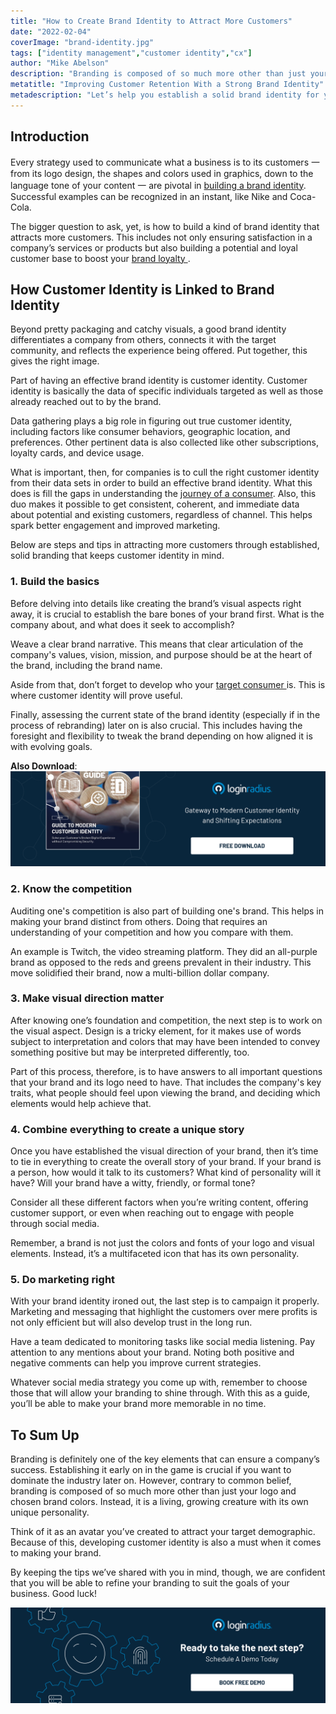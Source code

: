 ```yaml
---
title: "How to Create Brand Identity to Attract More Customers"
date: "2022-02-04"
coverImage: "brand-identity.jpg"
tags: ["identity management","customer identity","cx"]
author: "Mike Abelson"
description: "Branding is composed of so much more other than just your logo and chosen brand colors. Developing customer identity is also a must when it comes to getting your brand out for consumers. These tips will help you refine your branding to suit the goals of your business."
metatitle: "Improving Customer Retention With a Strong Brand Identity"
metadescription: "Let’s help you establish a solid brand identity for your business. These tips will help you attract prospects and turn them into customers."
---
```


## Introduction

Every strategy used to communicate what a business is to its customers 一 from its logo design, the shapes and colors used in graphics, down to the language tone of your content 一 are pivotal in [building a brand identity](https://www.loginradius.com/blog/fuel/Does-Your-website-Imagery-Reflect-Your-Brand-Identity/). Successful examples can be recognized in an instant, like Nike and Coca-Cola.

The bigger question to ask, yet, is how to build a kind of brand identity that attracts more customers. This includes not only ensuring satisfaction in a company’s services or products but also building a potential and loyal customer base to boost your <a rel="nofollow" href="https://lendza.com/blog/build-maintain-brand-loyal"> brand loyalty </a>. 


## How Customer Identity is Linked to Brand Identity 

Beyond pretty packaging and catchy visuals, a good brand identity differentiates a company from others, connects it with the target community, and reflects the experience being offered. Put together, this gives the right image. 

Part of having an effective brand identity is customer identity. Customer identity is basically the data of specific individuals targeted as well as those already reached out to by the brand. 

Data gathering plays a big role in figuring out true customer identity, including factors like consumer behaviors, geographic location, and preferences. Other pertinent data is also collected like other subscriptions, loyalty cards, and device usage.

What is important, then, for companies is to cull the right customer identity from their data sets in order to build an effective brand identity. What this does is fill the gaps in understanding the [journey of a consumer](https://www.loginradius.com/blog/fuel/consumer-journey-from-sign-up-to-purchase/). Also, this duo makes it possible to get consistent, coherent, and immediate data about potential and existing customers, regardless of channel. This helps spark better engagement and improved marketing. 

Below are steps and tips in attracting more customers through established, solid branding that keeps customer identity in mind.


### 1. Build the basics

Before delving into details like creating the brand’s visual aspects right away, it is crucial to establish the bare bones of your brand first. What is the company about, and what does it seek to accomplish? 

Weave a clear brand narrative. This means that clear articulation of the company's values, vision, mission, and purpose should be at the heart of the brand, including the brand name. 

Aside from that, don’t forget to develop who your <a rel="nofollow" href="https://www.cience.com/blog/targeting-decision-makers"> target consumer </a> is. This is where customer identity will prove useful.

Finally, assessing the current state of the brand identity (especially if in the process of rebranding) later on is also crucial. This includes having the foresight and flexibility to tweak the brand depending on how aligned it is with evolving goals. 

**Also Download**: [![EB-GD-to-Mod-Cust-Id](EB-GD-to-Mod-Cust-Id.png)](https://www.loginradius.com/resource/guide-to-modern-customer-identity/)


### 2. Know the competition

Auditing one's competition is also part of building one's brand. This helps in making your brand distinct from others. Doing that requires an understanding of your competition and how you compare with them.

An example is Twitch, the video streaming platform. They did an all-purple brand as opposed to the reds and greens prevalent in their industry. This move solidified their brand, now a multi-billion dollar company. 


### 3. Make visual direction matter

After knowing one’s foundation and competition, the next step is to work on the visual aspect. Design is a tricky element, for it makes use of words subject to interpretation and colors that may have been intended to convey something positive but may be interpreted differently, too.

Part of this process, therefore, is to have answers to all important questions that your brand and its logo need to have. That includes the company's key traits, what people should feel upon viewing the brand, and deciding which elements would help achieve that.


### 4. Combine everything to create a unique story

Once you have established the visual direction of your brand, then it’s time to tie in everything to create the overall story of your brand. If your brand is a person, how would it talk to its customers? What kind of personality will it have? Will your brand have a witty, friendly, or formal tone? 

Consider all these different factors when you’re writing content, offering customer support, or even when reaching out to engage with people through social media. 

Remember, a brand is not just the colors and fonts of your logo and visual elements. Instead, it’s a multifaceted icon that has its own personality.


### 5. Do marketing right

With your brand identity ironed out, the last step is to campaign it properly. Marketing and messaging that highlight the customers over mere profits is not only efficient but will also develop trust in the long run. 

Have a team dedicated to monitoring tasks like social media listening. Pay attention to any mentions about your brand. Noting both positive and negative comments can help you improve current strategies. 

Whatever social media strategy you come up with, remember to choose those that will allow your branding to shine through. With this as a guide, you’ll be able to make your brand more memorable in no time.


## To Sum Up

Branding is definitely one of the key elements that can ensure a company’s success. Establishing it early on in the game is crucial if you want to dominate the industry later on. However, contrary to common belief, branding is composed of so much more other than just your logo and chosen brand colors. Instead, it is a living, growing creature with its own unique personality.

Think of it as an avatar you’ve created to attract your target demographic. Because of this, developing customer identity is also a must when it comes to making your brand. 

By keeping the tips we’ve shared with you in mind, though, we are confident that you will be able to refine your branding to suit the goals of your business. Good luck! 


[![book-a-demo-loginradius](../../assets/book-a-demo-loginradius.png)](https://www.loginradius.com/book-a-demo/)
